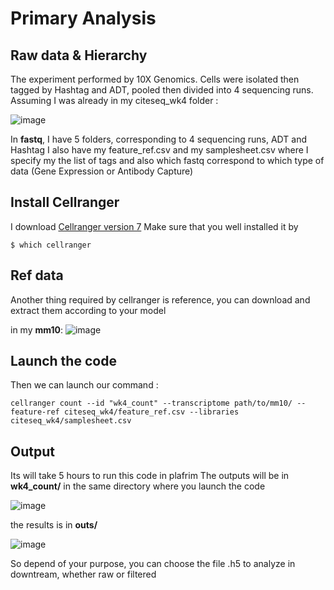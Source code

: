 # Primary Analysis
## Raw data & Hierarchy 
The experiment performed by 10X Genomics. 
Cells were isolated then tagged by Hashtag and ADT, pooled then divided into 4 sequencing runs. 
Assuming I was already in my citeseq_wk4 folder :

![image](https://github.com/user-attachments/assets/a2dcb03c-fe9f-4551-80fe-329b70544a4a)

In **fastq**, I have 5 folders, corresponding to 4 sequencing runs, ADT and Hashtag
I also have my feature_ref.csv and my samplesheet.csv where I specify my the list of tags and also which fastq correspond to which type of data (Gene Expression or Antibody Capture) 

## Install Cellranger
I download [Cellranger version 7](https://www.10xgenomics.com/support/software/cell-ranger/latest/tutorials/cr-tutorial-in)
Make sure that you well installed it by 

```
$ which cellranger
```

## Ref data 
Another thing required by cellranger is reference, you can download and extract them according to your model

in my **mm10**:
![image](https://github.com/user-attachments/assets/5dc677cd-ed16-45f6-a421-b98b618d3241)


## Launch the code 
Then we can launch our command : 

```
cellranger count --id "wk4_count" --transcriptome path/to/mm10/ --feature-ref citeseq_wk4/feature_ref.csv --libraries citeseq_wk4/samplesheet.csv
```

## Output
Its will take 5 hours to run this code in plafrim 
The outputs will be in **wk4_count/** in the same directory where you launch the code

![image](https://github.com/user-attachments/assets/e8dcaebe-beb5-475c-9106-524b2e4373e3)

the results is in **outs/**

![image](https://github.com/user-attachments/assets/0d2c3a7e-81ac-471e-8299-809464da5c83)


So depend of your purpose, you can choose the file .h5 to analyze in downtream, whether raw or filtered 



